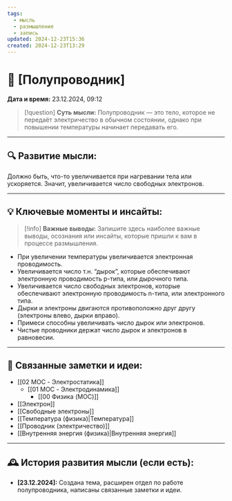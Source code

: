 ```yaml
---
tags:
  - мысль
  - размышление
  - запись
updated: 2024-12-23T15:36
created: 2024-12-23T13:29
---
```


# 💭  [Полупроводник]

**Дата и время:** 23.12.2024, 09:12

> [!question] **Суть мысли:**
> Полупроводник — это тело, которое не передаёт электричество в обычном состоянии, однако при повышении температуры начинает передавать его.

---

## 🔍 Развитие мысли:

Должно быть, что-то увеличивается при нагревании тела или ускоряется.
Значит, увеличивается число свободных электронов. 

---

## 💡 Ключевые моменты и инсайты:

> [!info] **Важные выводы:**
> Запишите здесь наиболее важные выводы, осознания или инсайты, которые пришли к вам в процессе размышления.

- При увеличении температуры увеличивается электронная проводимость.
- Увеличивается число т.н. “дырок”, которые обеспечивают электронную проводимость p-типа, или дырочного типа.
- Увеличивается число свободных электронов, которые обеспечивают электронную проводимость n-типа, или электронного типа.
- Дырки и электроны двигаются противоположно друг другу (электроны влево, дырки вправо).
- Примеси способны увеличивать число дырок или электронов.
- Чистые проводники держат число дырок и электронов в равновесии.
- ---
## 🔄 Связанные заметки и идеи:

- [[02 MOC - Электростатика]]
	- [[01 MOC - Электродинамика]]
		- [[00 Физика (MOC)]]
- [[Электрон]]
- [[Свободные электроны]]
- [[Температура (физика)|Температура]]
- [[Проводник (электричество)]]
- [[Внутренняя энергия (физика)|Внутренняя энергия]]
---

## 🕰️ История развития мысли (если есть):

* **[23.12.2024]:** Создана тема, расширен отдел по работе полупроводника, написаны связанные заметки и идеи.